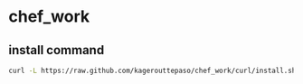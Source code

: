 chef_work
=========

install command
----

``` sh
curl -L https://raw.github.com/kagerouttepaso/chef_work/curl/install.sh | bash
```
